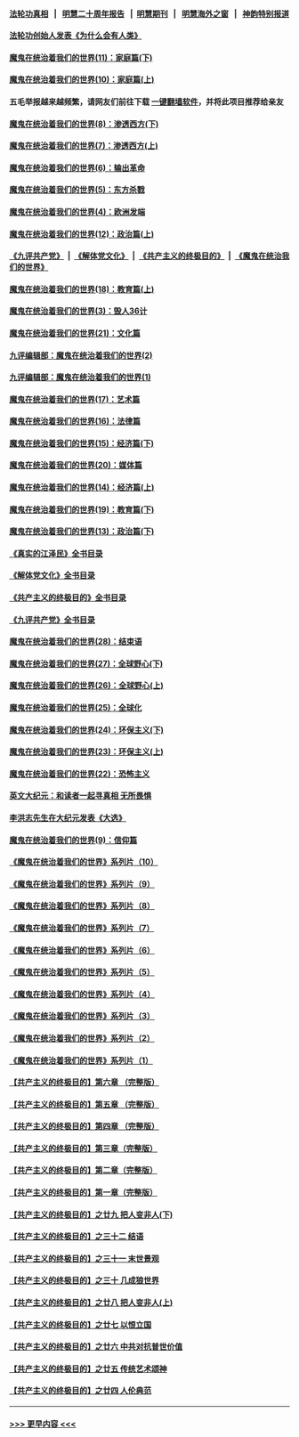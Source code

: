 #### [法轮功真相](https://github.com/gfw-breaker/truth/blob/master/README.md?t=0) &nbsp;&nbsp;|&nbsp;&nbsp; [明慧二十周年报告](https://github.com/gfw-breaker/mh-reports/blob/master/README.md?t=0) &nbsp;&nbsp;|&nbsp;&nbsp;[明慧期刊](https://github.com/gfw-breaker/mh-qikan) &nbsp;&nbsp;|&nbsp;&nbsp; [明慧海外之窗](https://github.com/gfw-breaker/mh-news/blob/master/README.md?t=0) &nbsp;&nbsp;|&nbsp;&nbsp; [神韵特别报道](https://github.com/gfw-breaker/mh-news/blob/master/shenyun.md?t=0)
#### [法轮功创始人发表《为什么会有人类》](../pages/nsc422/n13912117.md?t=01231243) 
#### [魔鬼在统治着我们的世界(11)：家庭篇(下)](../pages/nsc422/n10440961.md?t=01231243) 
#### [魔鬼在统治着我们的世界(10)：家庭篇(上)](../pages/nsc422/n10435448.md?t=01231243) 
#### 五毛举报越来越频繁，请网友们前往下载 [一键翻墙软件](https://github.com/gfw-breaker/ssr-accounts)，并将此项目推荐给亲友
#### [魔鬼在统治着我们的世界(8)：渗透西方(下)](../pages/nsc422/n10429603.md?t=01231243) 
#### [魔鬼在统治着我们的世界(7)：渗透西方(上)](../pages/nsc422/n10426013.md?t=01231243) 
#### [魔鬼在统治着我们的世界(6)：输出革命](../pages/nsc422/n10421536.md?t=01231243) 
#### [魔鬼在统治着我们的世界(5)：东方杀戮](../pages/nsc422/n10417707.md?t=01231243) 
#### [魔鬼在统治着我们的世界(4)：欧洲发端](../pages/nsc422/n10414890.md?t=01231243) 
#### [魔鬼在统治着我们的世界(12)：政治篇(上)](../pages/nsc422/n10444576.md?t=01231243) 
#### [《九评共产党》](https://github.com/begood0513/9ping.md/blob/master/README.md) &nbsp;|&nbsp; [《解体党文化》](../../../../jtdwh.md/blob/master/README.md)  &nbsp;|&nbsp; [《共产主义的终极目的》](../../../../gczydzjmd.md/blob/master/README.md) &nbsp;|&nbsp; [《魔鬼在统治我们的世界》](../../../../mgztzwmdsj.md/blob/master/README.md) 
#### [魔鬼在统治着我们的世界(18)：教育篇(上)](../pages/nsc422/n10526970.md?t=01231243) 
#### [魔鬼在统治着我们的世界(3)：毁人36计](../pages/nsc422/n10411583.md?t=01231243) 
#### [魔鬼在统治着我们的世界(21)：文化篇](../pages/nsc422/n10597706.md?t=01231243) 
#### [九评编辑部：魔鬼在统治着我们的世界(2)](../pages/nsc422/n10410036.md?t=01231243) 
#### [九评编辑部：魔鬼在统治着我们的世界(1)](../pages/nsc422/n10406825.md?t=01231243) 
#### [魔鬼在统治着我们的世界(17)：艺术篇](../pages/nsc422/n10499093.md?t=01231243) 
#### [魔鬼在统治着我们的世界(16)：法律篇](../pages/nsc422/n10485969.md?t=01231243) 
#### [魔鬼在统治着我们的世界(15)：经济篇(下)](../pages/nsc422/n10469975.md?t=01231243) 
#### [魔鬼在统治着我们的世界(20)：媒体篇](../pages/nsc422/n10586579.md?t=01231243) 
#### [魔鬼在统治着我们的世界(14)：经济篇(上)](../pages/nsc422/n10457370.md?t=01231243) 
#### [魔鬼在统治着我们的世界(19)：教育篇(下)](../pages/nsc422/n10564808.md?t=01231243) 
#### [魔鬼在统治着我们的世界(13)：政治篇(下)](../pages/nsc422/n10448270.md?t=01231243) 
#### [《真实的江泽民》全书目录](../pages/nsc422/n13721399.md?t=01231243) 
#### [《解体党文化》全书目录](../pages/nsc422/n13721157.md?t=01231243) 
#### [《共产主义的终极目的》全书目录](../pages/nsc422/n13721048.md?t=01231243) 
#### [《九评共产党》全书目录](../pages/nsc422/n13708085.md?t=01231243) 
#### [魔鬼在统治着我们的世界(28)：结束语](../pages/nsc422/n10936246.md?t=01231243) 
#### [魔鬼在统治着我们的世界(27)：全球野心(下)](../pages/nsc422/n10928319.md?t=01231243) 
#### [魔鬼在统治着我们的世界(26)：全球野心(上)](../pages/nsc422/n10900318.md?t=01231243) 
#### [魔鬼在统治着我们的世界(25)：全球化](../pages/nsc422/n10788205.md?t=01231243) 
#### [魔鬼在统治着我们的世界(24)：环保主义(下)](../pages/nsc422/n10695307.md?t=01231243) 
#### [魔鬼在统治着我们的世界(23)：环保主义(上)](../pages/nsc422/n10688613.md?t=01231243) 
#### [魔鬼在统治着我们的世界(22)：恐怖主义](../pages/nsc422/n10614727.md?t=01231243) 
#### [英文大纪元：和读者一起寻真相 无所畏惧](../pages/nsc422/n12542027.md?t=01231243) 
#### [李洪志先生在大纪元发表《大选》](../pages/nsc422/n12534746.md?t=01231243) 
#### [魔鬼在统治着我们的世界(9)：信仰篇](../pages/nsc422/n10432159.md?t=01231243) 
#### [《魔鬼在统治着我们的世界》系列片（10）](../pages/nsc422/n12292670.md?t=01231243) 
#### [《魔鬼在统治着我们的世界》系列片（9）](../pages/nsc422/n12290859.md?t=01231243) 
#### [《魔鬼在统治着我们的世界》系列片（8）](../pages/nsc422/n12287445.md?t=01231243) 
#### [《魔鬼在统治着我们的世界》系列片（7）](../pages/nsc422/n12283425.md?t=01231243) 
#### [《魔鬼在统治着我们的世界》系列片（6）](../pages/nsc422/n12282314.md?t=01231243) 
#### [《魔鬼在统治着我们的世界》系列片（5）](../pages/nsc422/n12281419.md?t=01231243) 
#### [《魔鬼在统治着我们的世界》系列片（4）](../pages/nsc422/n12274024.md?t=01231243) 
#### [《魔鬼在统治着我们的世界》系列片（3）](../pages/nsc422/n12271322.md?t=01231243) 
#### [《魔鬼在统治着我们的世界》系列片（2）](../pages/nsc422/n12269049.md?t=01231243) 
#### [《魔鬼在统治着我们的世界》系列片（1）](../pages/nsc422/n12267575.md?t=01231243) 
#### [【共产主义的终极目的】第六章 （完整版）](../pages/nsc422/n11428913.md?t=01231243) 
#### [【共产主义的终极目的】第五章 （完整版）](../pages/nsc422/n11428912.md?t=01231243) 
#### [【共产主义的终极目的】第四章 （完整版）](../pages/nsc422/n11428907.md?t=01231243) 
#### [【共产主义的终极目的】第三章（完整版）](../pages/nsc422/n11428848.md?t=01231243) 
#### [【共产主义的终极目的】第二章（完整版）](../pages/nsc422/n11428831.md?t=01231243) 
#### [【共产主义的终极目的】第一章（完整版）](../pages/nsc422/n11417651.md?t=01231243) 
#### [【共产主义的终极目的】之廿九 把人变非人(下)](../pages/nsc422/n11344140.md?t=01231243) 
#### [【共产主义的终极目的】之三十二 结语](../pages/nsc422/n11360535.md?t=01231243) 
#### [【共产主义的终极目的】之三十一 末世景观](../pages/nsc422/n11351129.md?t=01231243) 
#### [【共产主义的终极目的】之三十 几成狼世界](../pages/nsc422/n11348280.md?t=01231243) 
#### [【共产主义的终极目的】之廿八 把人变非人(上)](../pages/nsc422/n11340492.md?t=01231243) 
#### [【共产主义的终极目的】之廿七 以恨立国](../pages/nsc422/n11336944.md?t=01231243) 
#### [【共产主义的终极目的】之廿六 中共对抗普世价值](../pages/nsc422/n11324785.md?t=01231243) 
#### [【共产主义的终极目的】之廿五 传统艺术颂神](../pages/nsc422/n11296396.md?t=01231243) 
#### [【共产主义的终极目的】之廿四 人伦典范](../pages/nsc422/n11296397.md?t=01231243) 

----
#### [ >>> 更早内容 <<< ](../indexes/nsc422-earlier.md)
